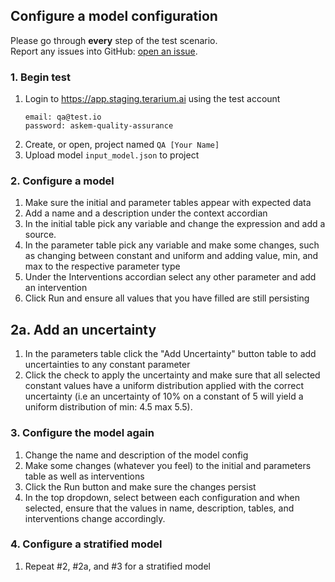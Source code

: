 ## Configure a model configuration
Please go through __every__ step of the test scenario.\
Report any issues into GitHub: [open an issue](https://github.com/DARPA-ASKEM/terarium/issues/new?assignees=&labels=bug%2C+Q%26A&template=qa-issue.md&title=%5BBUG%5D%3A+).

### 1. Begin test
1. Login to https://app.staging.terarium.ai using the test account
    ```
    email: qa@test.io
    password: askem-quality-assurance
    ```
2. Create, or open, project named `QA [Your Name]`
3. Upload model `input_model.json` to project

### 2. Configure a model
1. Make sure the initial and parameter tables appear with expected data
2. Add a name and a description under the context accordian
3. In the initial table pick any variable and change the expression and add a source.
4. In the parameter table pick any variable and make some changes, such as changing between constant and uniform and adding value, min, and max to the respective parameter type
5. Under the Interventions accordian select any other parameter and add an intervention
6. Click Run and ensure all values that you have filled are still persisting

## 2a. Add an uncertainty
1. In the parameters table click the "Add Uncertainty" button table to add uncertainties to any constant parameter
2. Click the check to apply the uncertainty and make sure that all selected constant values have a uniform distribution applied with the correct uncertainty (i.e an uncertainty of 10% on a constant of 5 will yield a uniform distribution of min: 4.5 max 5.5).


### 3. Configure the model again
1. Change the name and description of the model config
2. Make some changes (whatever you feel) to the initial and parameters table as well as interventions
3. Click the Run button and make sure the changes persist
4. In the top dropdown, select between each configuration and when selected, ensure that the values in name, description, tables, and interventions change accordingly.

### 4. Configure a stratified model
1. Repeat #2, #2a, and #3 for a stratified model
